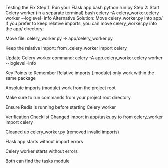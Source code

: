 Testing the Fix
Step 1: Run your Flask app
bash
python run.py
Step 2: Start Celery worker (in a separate terminal)
bash
celery -A celery_worker.celery worker --loglevel=info
Alternative Solution: Move celery_worker.py into app/
If you prefer to keep relative imports, you can move celery_worker.py into the app/ directory:

Move file: celery_worker.py → app/celery_worker.py

Keep the relative import: from .celery_worker import celery

Update Celery worker command: celery -A app.celery_worker.celery worker --loglevel=info

Key Points to Remember
Relative imports (.module) only work within the same package

Absolute imports (module) work from the project root

Make sure to run commands from your project root directory

Ensure Redis is running before starting Celery worker

Verification Checklist
 Changed import in app/tasks.py to from celery_worker import celery

 Cleaned up celery_worker.py (removed invalid imports)

 Flask app starts without import errors

 Celery worker starts without errors

 Both can find the tasks module

